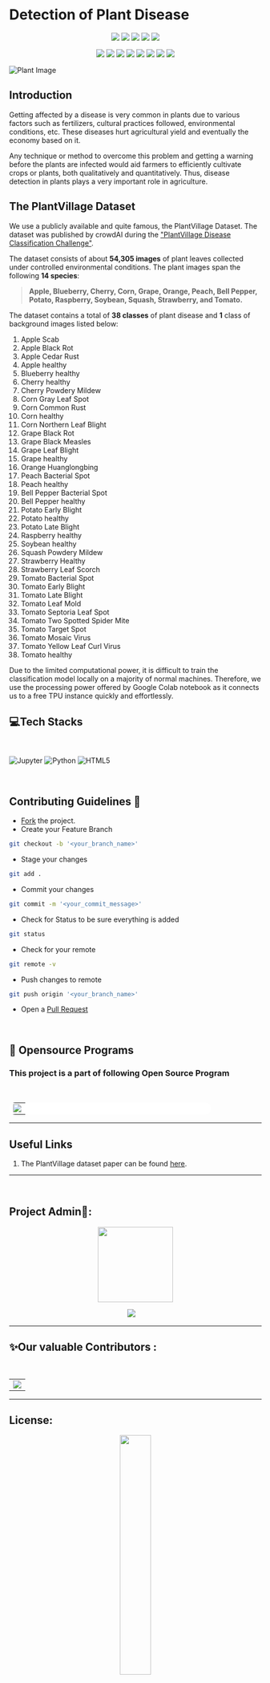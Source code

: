 # Detection of Plant Disease

<div align="center">

<a href="https://github.com/kashish-ag/Detection-of-Plant-Disease"><img src="https://badges.frapsoft.com/os/v1/open-source.svg?v=103"></a>
<a href="https://github.com/kashish-ag/Detection-of-Plant-Disease"><img src="https://img.shields.io/badge/Built%20by-developers%20%3C%2F%3E-0059b3"></a>
<a href="https://github.com/kashish-ag/Detection-of-Plant-Disease"><img src="https://img.shields.io/static/v1.svg?label=Contributions&message=Welcome&color=yellow"></a>
<a href="https://github.com/kashish-ag/"><img src="https://img.shields.io/badge/Maintained%3F-yes-brightgreen.svg?v=103"></a>
<a href="https://github.com/kashish-ag/Detection-of-Plant-Disease"><img src="https://img.shields.io/badge/PR's%3F-Welcomed-brightgreen.svg?v=103"></a>

<a href="https://github.com/kashish-ag/Detection-of-Plant-Disease/watchers"><img src="https://img.shields.io/github/watchers/kashish-ag/Detection-of-Plant-Disease?style=flat"></a> 
<a href="https://github.com/kashish-ag/Detection-of-Plant-Disease/graphs/contributors"><img src="https://img.shields.io/github/contributors/kashish-ag/Detection-of-Plant-Disease?color=brightgreen"></a>
<a href="https://github.com/kashish-ag/Detection-of-Plant-Disease/stargazers"><img src="https://img.shields.io/github/stars/kashish-ag/Detection-of-Plant-Disease?color=0059b3"></a>
<a href="https://github.com/kashish-ag/Detection-of-Plant-Disease/network/members"><img src="https://img.shields.io/github/forks/kashish-ag/Detection-of-Plant-Disease?color=yellow"></a>
<a href="https://github.com/kashish-ag/Detection-of-Plant-Disease/issues"><img src="https://img.shields.io/github/issues/kashish-ag/Detection-of-Plant-Disease?color=0059b3"></a>
<a href="https://github.com/kashish-ag/Detection-of-Plant-Disease/issues?q=is%3Aissue+is%3Aclosed"><img src="https://img.shields.io/github/issues-closed-raw/kashish-ag/Detection-of-Plant-Disease?color=yellow"></a>
<a href="https://github.com/kashish-ag/Detection-of-Plant-Disease/pulls"><img src="https://img.shields.io/github/issues-pr/kashish-ag/Detection-of-Plant-Disease?color=brightgreen"></a>
<a href="https://github.com/kashish-ag/Detection-of-Plant-Disease/pulls?q=is%3Apr+is%3Aclosed"><img src="https://img.shields.io/github/issues-pr-closed-raw/kashish-ag/Detection-of-Plant-Disease?color=0059b3"></a> 
</div>

![Plant Image](https://cdn-images-1.medium.com/max/1200/1*FswlF4lZPQ4kT_gkybacZw.jpeg)

## Introduction

Getting affected by a disease is very common in plants due to various factors such as fertilizers, cultural practices followed, environmental conditions, etc. These diseases hurt agricultural yield and eventually the economy based on it. 

Any technique or method to overcome this problem and getting a warning before the plants are infected would aid farmers to efficiently cultivate crops or plants, both qualitatively and quantitatively. Thus, disease detection in plants plays a very important role in agriculture.

## The PlantVillage Dataset

We use a publicly available and quite famous, the PlantVillage Dataset. The dataset was published by crowdAI during the ["PlantVillage Disease Classification Challenge"](https://www.crowdai.org/challenges/plantvillage-disease-classification-challenge). 

The dataset consists of about **54,305 images** of plant leaves collected under controlled environmental conditions. The plant images span the following **14 species**:

> **Apple, Blueberry, Cherry, Corn, Grape, Orange, Peach, Bell Pepper, Potato, Raspberry, Soybean, Squash, Strawberry, and Tomato.**

The dataset contains a total of **38 classes** of plant disease and **1** class of background images listed below:

1. Apple Scab
2. Apple Black Rot
3. Apple Cedar Rust
4. Apple healthy
5. Blueberry healthy
6. Cherry healthy
7. Cherry Powdery Mildew
8. Corn Gray Leaf Spot
9. Corn Common Rust
10. Corn healthy
11. Corn Northern Leaf Blight
12. Grape Black Rot
13. Grape Black Measles
14. Grape Leaf Blight
15. Grape healthy
16. Orange Huanglongbing
17. Peach Bacterial Spot
18. Peach healthy
19. Bell Pepper Bacterial Spot
20. Bell Pepper healthy
21. Potato Early Blight
22. Potato healthy
23. Potato Late Blight
24. Raspberry healthy
25. Soybean healthy
26. Squash Powdery Mildew
27. Strawberry Healthy
28. Strawberry Leaf Scorch
29. Tomato Bacterial Spot
30. Tomato Early Blight
31. Tomato Late Blight
32. Tomato Leaf Mold
33. Tomato Septoria Leaf Spot
34. Tomato Two Spotted Spider Mite
35. Tomato Target Spot
36. Tomato Mosaic Virus
37. Tomato Yellow Leaf Curl Virus
38. Tomato healthy

Due to the limited computational power, it is difficult to train the classification model locally on a majority of normal machines. Therefore, we use the processing power offered by Google Colab notebook as it connects us to a free TPU instance quickly and effortlessly.

## 💻Tech Stacks
</br>
<p>
<img alt="Jupyter" src="https://img.shields.io/badge/jupyter%20-%23323330.svg?&style=for-the-badge&logo=jupyter&logoColor=orange"/>
<img alt="Python" src="https://img.shields.io/badge/python%20-%2314354C.svg?&style=for-the-badge&logo=python&logoColor=white"/>
<img alt="HTML5" src="https://img.shields.io/badge/html5%20-%23323330.svg?&style=for-the-badge&logo=html5&logoColor=red"/>     
</p>
</br>

## Contributing Guidelines 👷

* <a href="#" target="_self" title="Fork">Fork</a> the project.
* Create your Feature Branch
```bash
git checkout -b '<your_branch_name>'
```
* Stage your changes
```bash
git add .
```
* Commit your changes
```bash
git commit -m '<your_commit_message>'
```
* Check for Status to be sure everything is added
```bash
git status
```
* Check for your remote
```bash
git remote -v
```
* Push changes to remote
```bash
git push origin '<your_branch_name>'
```
* Open a <a href="https://github.com/kashish-ag/Detection-of-Plant-Disease/pulls" title="Create Pull request">Pull Request</a>

<br>

## 📌 Opensource Programs

### This project is a part of following Open Source Program
<br>

<table style="width:80%;background-color:white;border-radius:30px;">
    <tr>
  <td>
<center>
  <a href="https://letsgrowmore.in/projects/"><img src="https://letsgrowmore.in/wp-content/uploads/2021/05/cropped-growmore-removebg-preview.png"></img></a>
  </center>
  </td>
  </tr>
</table>
    <hr>

## Useful Links

1. The PlantVillage dataset paper can be found [here](https://arxiv.org/abs/1511.08060).


<hr>

<br>

## Project Admin👨‍:


<p align="center">
<a href="https://github.com/kashish-ag"><img src="https://avatars.githubusercontent.com/u/72383661?v=4" width=150px height=150px /></a></br> 
<p align="center">
  <a target="_blank"href="https://www.linkedin.com/in/kashishag19/"><img src="https://img.shields.io/badge/linkedin-%230077B5.svg?&style=for-the-badge&logo=linkedin&logoColor=white" /></a>&nbsp;&nbsp;&nbsp;&nbsp;


<hr>

## ✨Our valuable Contributors :
<br>

<table >
	<tr>
		<td >
			<a href="https://github.com/kashish-ag/Detection-of-Plant-Disease/graphs/contributors">
  <img src="https://contrib.rocks/image?repo=kashish-ag/Detection-of-Plant-Disease" />
</a>
		</td>
	</tr>
</table>

<hr>


## License:

<p align="center">
<a href="https://github.com/kashish-ag/Detection-of-Plant-Disease/blob/main/LICENSE">
<img width=35% src="https://media.tenor.com/images/68ecdcb63296f1db6532bf5b83051da9/tenor.gif"></p>
<h5 align="center"><b>MIT License</b></a> 

<br>

## 📜 Code Of Conduct:
<p align="center">
<a href="https://github.com/kashish-ag/Detection-of-Plant-Disease/blob/main/CODE_OF_CONDUCT.md">
<img width=35% src="https://c.tenor.com/xeHd9DDYS1cAAAAM/jack-nicholson-who-cares.gif"></p>
<h5 align="center"><b>Click to read</b></a>  

<!-- You can find our Code of Conduct [here](https://github.com/kashish-ag/Detection-of-Plant-Disease/blob/main/CODE_OF_CONDUCT.md). -->

 <hr>

 <p align="center">
<a href="https://github.com/kashish-ag/Detection-of-Plant-Disease" title="Woodog Github">
<img src="https://img.shields.io/badge/GitHub-100000?style=for-the-badge&logo=github&logoColor=white">
    
</a>
</p>
